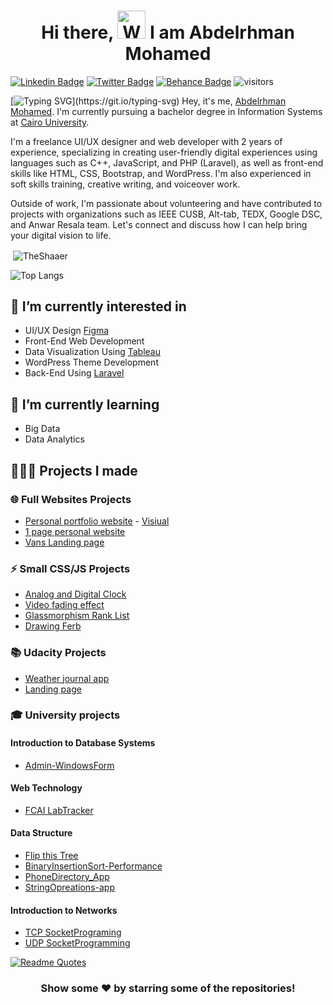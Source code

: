 <h1 align="center"> Hi there, <img src="https://raw.githubusercontent.com/nixin72/nixin72/master/wave.gif" 
         alt="Waving hand animated gif"
         height="45"
         width="45" /> I am Abdelrhman Mohamed</h1>


[![Linkedin Badge](https://img.shields.io/badge/-AbdelrhmanMohamed-blue?style=flat-square&logo=Linkedin&logoColor=white&link=[https://www.linkedin.com/in/theshaaer/)](https://www.linkedin.com/in/theshaaer/)
[![Twitter Badge](https://img.shields.io/badge/-@TheShaaer-1ca0f1?style=flat-square&labelColor=1ca0f1&logo=twitter&logoColor=white&link=https://twitter.com/TheShaaer)](https://twitter.com/TheShaaer)
[![Behance Badge](https://img.shields.io/badge/-AbdelrhmanMohamed-0057ff?style=flat-square&labelColor=0057ff&logo=behance&logoColor=white&link=https://www.behance.net/TheShaaer)](https://www.behance.net/TheShaaer)
![visitors](https://visitor-badge.laobi.icu/badge?page_id=TheShaaer)

[![Typing SVG](https://readme-typing-svg.herokuapp.com?size=30&duration=6000&vCenter=true&multiline=true&width=1000&height=200&lines=I+believe+that+programming+is+a+form+of+art%2C;+which+encourages+me+to+keep+trying+to+make+my+masterpiece!)](https://git.io/typing-svg)
Hey, it's me, [Abdelrhman Mohamed](https://www.linkedin.com/in/theshaaer/). I'm currently pursuing a bachelor degree in Information Systems at [Cairo University](https://cu.edu.eg/Home).

I'm a freelance UI/UX designer and web developer with 2 years of experience, specializing in creating user-friendly digital experiences using languages such as C++, JavaScript, and PHP (Laravel), as well as front-end skills like HTML, CSS, Bootstrap, and WordPress. I'm also experienced in soft skills training, creative writing, and voiceover work.

Outside of work, I'm passionate about volunteering and have contributed to projects with organizations such as IEEE CUSB, Alt-tab, TEDX, Google DSC, and Anwar Resala team. Let's connect and discuss how I can help bring your digital vision to life.

<p>&nbsp;<img align="center" src="https://github-readme-stats.vercel.app/api?username=TheShaaer&show_icons=true&locale=en" alt="TheShaaer" /></p>

![Top Langs](https://github-readme-stats.vercel.app/api/top-langs/?username=TheShaaer&layout=compact&title_color=fff&icon_color=f9f9f9&text_color=9f9f9f&bg_color=151515)



## 🌱 I’m currently interested in

- UI/UX Design [Figma](https://www.figma.com/)
- Front-End Web Development
- Data Visualization Using [Tableau](https://www.tableau.com/)
- WordPress Theme Development
- Back-End Using [Laravel](https://laravel.com/)

## 🌱 I’m currently learning

- Big Data
- Data Analytics

## 👨🏻‍💻 Projects I made

### 🌐	Full Websites Projects

- [Personal portfolio website](https://github.com/TheShaaer/TheShaaer.github.io) - [Visiual](https://TheShaaer.github.io)
- [1 page personal website](https://github.com/TheShaaer/Personal-Portofolio-Website)
- [Vans Landing page](https://github.com/TheShaaer/VANS-LandingPage)

### ⚡	Small CSS/JS Projects

- [Analog and Digital Clock](https://github.com/TheShaaer/Animated-JS-Clock)
- [Video fading effect](https://github.com/TheShaaer/Video-Fading-Effect)
- [Glassmorphism Rank List](https://github.com/TheShaaer/CSS-Rank-List)
- [Drawing Ferb](https://github.com/TheShaaer/CSS_Ferb)

### 📚	Udacity Projects

- [Weather journal app](https://github.com/TheShaaer/Udacity_weather-journal-app)
- [Landing page](https://github.com/TheShaaer/Udacity_landing_page)

### 🎓 University projects

#### Introduction to Database Systems

- [Admin-WindowsForm](https://github.com/TheShaaer/Admin-WindowsForms)

#### Web Technology

- [FCAI LabTracker](https://github.com/TheShaaer/FCAI_LabTracker-Login-Page)

#### Data Structure

- [Flip this Tree](https://github.com/TheShaaer/Flipped-Tree)
- [BinaryInsertionSort-Performance](https://github.com/TheShaaer/BinaryInsertionSort-Performance)
- [PhoneDirectory_App](https://github.com/TheShaaer/PhoneDirectory_App)
- [StringOpreations-app](https://github.com/TheShaaer/StringOpreations-app)

#### Introduction to Networks
- [TCP SocketPrograming](https://github.com/TheShaaer/TCP-SocketPrograming)
- [UDP SocketProgramming](https://github.com/TheShaaerElsha3er117/UDP-SocketProgramming)



[![Readme Quotes](https://quotes-github-readme.vercel.app/api?type=horizontal&theme=dark)](https://github.com/piyushsuthar/github-readme-quotes)


<div align="center">

### Show some ❤️ by starring some of the repositories!

</div>
<!---
TheShaaer/TheShaaer is a ✨ special ✨ repository because its `README.md` (this file) appears on your GitHub profile.
You can click the Preview link to take a look at your changes.
--->
